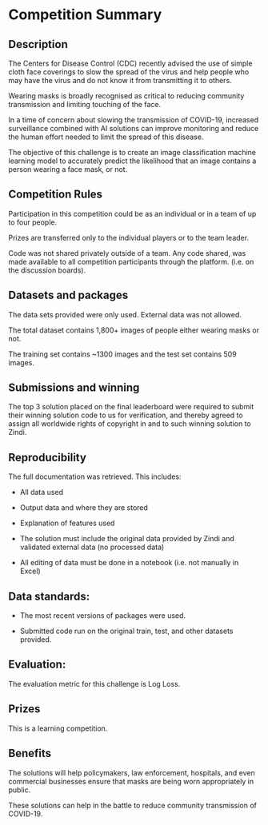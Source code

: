
# Competition Summary

## Description

The Centers for Disease Control (CDC) recently advised the use of simple cloth face coverings to slow the spread of the virus and help people who may have the virus and do not know it from transmitting it to others.

Wearing masks is broadly recognised as critical to reducing community transmission and limiting touching of the face.

In a time of concern about slowing the transmission of COVID-19, increased surveillance combined with AI solutions can improve monitoring and reduce the human effort needed to limit the spread of this disease.

The objective of this challenge is to create an image classification machine learning model to accurately predict the likelihood that an image contains a person wearing a face mask, or not.


## Competition Rules

Participation in this competition could be as an individual or in a team of up to four people.

Prizes are transferred only to the individual players or to the team leader.

Code was not shared privately outside of a team. Any code shared, was made available to all competition participants through the platform. (i.e. on the discussion boards).


## Datasets and packages

The data sets provided were only used. External data was not allowed.

The total dataset contains 1,800+ images of people either wearing masks or not.

The training set contains ~1300 images and the test set contains 509 images.


## Submissions and winning

The top 3 solution placed on the final leaderboard were required to submit their winning solution code to us for verification, and thereby agreed to assign all worldwide rights of copyright in and to such winning solution to Zindi.


## Reproducibility

The full documentation was retrieved. This includes:
- All data used

- Output data and where they are stored

- Explanation of features used

- The solution must include the original data provided by Zindi and validated external data (no processed data)

- All editing of data must be done in a notebook (i.e. not manually in Excel)


## Data standards:

- The most recent versions of packages were used.

- Submitted code run on the original train, test, and other datasets provided.


## Evaluation:

The evaluation metric for this challenge is Log Loss.

## Prizes

This is a learning competition.


## Benefits

The solutions will help policymakers, law enforcement, hospitals, and even commercial businesses ensure that masks are being worn appropriately in public.

These solutions can help in the battle to reduce community transmission of COVID-19.

